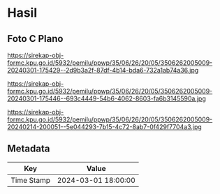 # Hasil

## Foto C Plano

https://sirekap-obj-formc.kpu.go.id/5932/pemilu/ppwp/35/06/26/20/05/3506262005009-20240301-175429--2d9b3a2f-87df-4b14-bda6-732a1ab74a36.jpg

https://sirekap-obj-formc.kpu.go.id/5932/pemilu/ppwp/35/06/26/20/05/3506262005009-20240301-175446--693c4449-54b6-4062-8603-fa6b3145590a.jpg

https://sirekap-obj-formc.kpu.go.id/5932/pemilu/ppwp/35/06/26/20/05/3506262005009-20240214-200051--5e044293-7b15-4c72-8ab7-0f429f7704a3.jpg


## Metadata

| Key        | Value               |
| ---------- | ------------------- |
| Time Stamp | 2024-03-01 18:00:00 |



